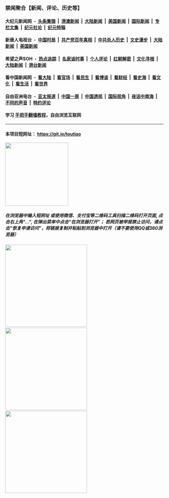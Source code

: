 ### 禁闻聚合【新闻、评论、历史等】

#### 大纪元新闻网 &nbsp;-&nbsp; [头条集锦](indexes/E头条集锦.md?t=02151433) &nbsp;|&nbsp; [港澳新闻](indexes/E港澳新闻.md?t=02151433)  &nbsp;|&nbsp; [大陆新闻](indexes/E大陆新闻.md?t=02151433) &nbsp;|&nbsp; [美国新闻](indexes/E美国新闻.md?t=02151433) &nbsp;|&nbsp; [国际新闻](indexes/E国际新闻.md?t=02151433) &nbsp;|&nbsp; [专栏文集](indexes/E专栏文集.md?t=02151433) &nbsp;|&nbsp; [纪元社论](indexes/E纪元社论.md?t=02151433) &nbsp;|&nbsp; [纪元特稿](indexes/E纪元特稿.md?t=02151433) 

#### 新唐人电视台 &nbsp;-&nbsp; [中国时局](indexes/N中国时局.md?t=02151433) &nbsp;|&nbsp; [共产党百年真相](indexes/N共产党百年真相.md?t=02151433) &nbsp;|&nbsp; [中共杀人历史](indexes/N中共杀人历史.md?t=02151433) &nbsp;|&nbsp; [文史漫步](indexes/N文史漫步.md?t=02151433) &nbsp;|&nbsp; [大陆新闻](indexes/N大陆新闻.md?t=02151433) &nbsp;|&nbsp; [美国新闻](indexes/N美国新闻.md?t=02151433)

#### 希望之声SOH &nbsp;-&nbsp; [热点追踪](indexes/H热点追踪.md?t=02151433) &nbsp;|&nbsp; [名家谈时事](indexes/H名家谈时事.md?t=02151433) &nbsp;|&nbsp; [个人评论](indexes/H个人评论.md?t=02151433)  &nbsp;|&nbsp; [红朝解密](indexes/H红朝解密.md?t=02151433) &nbsp;|&nbsp; [文化寻根](indexes/H文化寻根.md?t=02151433) &nbsp;|&nbsp; [大陆新闻](indexes/H大陆新闻.md?t=02151433) &nbsp;|&nbsp; [港台新闻](indexes/H港台新闻.md?t=02151433)

#### 看中国新闻网 &nbsp;-&nbsp; [看大陆](indexes/S看大陆.md?t=02151433) &nbsp;|&nbsp; [看官场](indexes/S看官场.md?t=02151433) &nbsp;|&nbsp; [看民生](indexes/S看民生.md?t=02151433)  &nbsp;|&nbsp; [看博谈](indexes/S看博谈.md?t=02151433) &nbsp;|&nbsp; [看财经](indexes/S看财经.md?t=02151433) &nbsp;|&nbsp; [看史海](indexes/S看史海.md?t=02151433) &nbsp;|&nbsp; [看文化](indexes/S看文化.md?t=02151433) &nbsp;|&nbsp; [看生活](indexes/S看生活.md?t=02151433) &nbsp;|&nbsp; [看世界](indexes/S看世界.md?t=02151433)

#### 自由亚洲电台 &nbsp;-&nbsp; [亚太报道](indexes/R亚太报道.md?t=02151433) &nbsp;|&nbsp; [中国一周](indexes/R中国一周.md?t=02151433) &nbsp;|&nbsp; [中国透视](indexes/R中国透视.md?t=02151433)  &nbsp;|&nbsp; [国际视角](indexes/R国际视角.md?t=02151433) &nbsp;|&nbsp; [夜话中南海](indexes/R夜话中南海.md?t=02151433) &nbsp;|&nbsp; [不同的声音](indexes/R不同的声音.md?t=02151433) &nbsp;|&nbsp; [特约评论](indexes/R特约评论.md?t=02151433)

#### 学习 [手把手翻墙教程](https://github.com/gfw-breaker/guides/wiki)，自由浏览互联网

----

#### 本项目短网址： https://git.io/toutiao
<img src="https://raw.githubusercontent.com/gfw-breaker/banned-news/master/scripts/img/qr.png" width="200px"/>  

##### 在浏览器中输入短网址 或使用微信、支付宝等二维码工具扫描二维码打开页面, 点击右上角"...", 在弹出菜单中点击“在浏览器打开”； 若网页被举报禁止访问，请点击“恢复申请访问”，将链接复制并粘贴到浏览器中打开（请不要使用QQ或360浏览器）

<img src="https://raw.githubusercontent.com/gfw-breaker/banned-news/master/scripts/img/1.png" width="260px"/> &nbsp; <img src="https://raw.githubusercontent.com/gfw-breaker/banned-news/master/scripts/img/2.png" width="260px"/> &nbsp; <img src="https://raw.githubusercontent.com/gfw-breaker/banned-news/master/scripts/img/3.png" width="260px"/>
